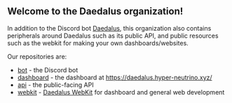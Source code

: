 ## Welcome to the Daedalus organization!

In addition to the Discord bot [Daedalus](https://daedalus.hyper-neutrino.xyz/), this organization also contains peripherals around Daedalus such as its public API, and public resources such as the webkit for making your own dashboards/websites.

Our repositories are:
- [bot](https://github.com/daedalus-discord/bot) - the Discord bot
- [dashboard](https://github.com/daedalus-discord/dashboard) - the dashboard at https://daedalus.hyper-neutrino.xyz/
- [api](https://github.com/daedalus-discord/api) - the public-facing API
- [webkit](https://github.com/daedalus-discord/webkit) - [Daedalus WebKit](https://www.npmjs.com/package/@daedalus-discord/webkit) for dashboard and general web development
